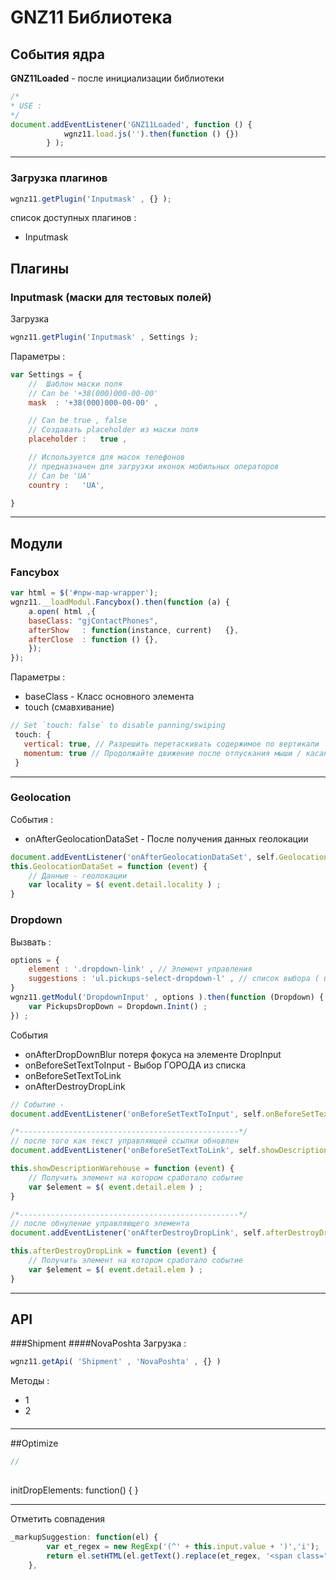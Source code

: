 # GNZ11 Библиотека 

## События ядра 
**GNZ11Loaded** - после инициализации библиотеки  
```javascript
/*
* USE : 
*/
document.addEventListener('GNZ11Loaded', function () {
            wgnz11.load.js('').then(function () {})
        } );
```
***


### Загрузка плагинов 
```javascript
wgnz11.getPlugin('Inputmask' , {} );
```
список доступных плагинов :
* Inputmask



## Плагины 
###  Inputmask (маски для тестовых полей)
Загрузка 
```javascript
wgnz11.getPlugin('Inputmask' , Settings );
```
Параметры : 
```javascript
var Settings = {
    //  Шаблон маски поля
    // Can be '+38(000)000-00-00'   
    mask  : '+38(000)000-00-00' ,

    // Can be true , false
    // Создавать placeholder из маски поля
    placeholder :   true ,   

    // Используется для масок телефонов 
    // предназначен для загрузки иконок мобильных операторов
    // Can be 'UA'
    country :   'UA',

} 
```
***
## Модули
### Fancybox
```javascript
var html = $('#npw-map-wrapper');
wgnz11.__loadModul.Fancybox().then(function (a) {
    a.open( html ,{
    baseClass: "gjContactPhones",
    afterShow   : function(instance, current)   {},
    afterClose  : function () {},
    });
});
```
Параметры : 
* baseClass - Класс основного элемента 
* touch  (смавхивание)
 ```javascript
// Set `touch: false` to disable panning/swiping
  touch: {
    vertical: true, // Разрешить перетаскивать содержимое по вертикали
    momentum: true // Продолжайте движение после отпускания мыши / касания при панорамировании
  }
```
***
 
### Geolocation
События : 
* onAfterGeolocationDataSet - После получения данных геолокации
```javascript
document.addEventListener('onAfterGeolocationDataSet', self.GeolocationDataSet , false);
this.GeolocationDataSet = function (event) {
    // Данные - геолокации 
    var locality = $( event.detail.locality ) ;
}
```
### Dropdown
Вызвать : 
```javascript
options = {
    element : '.dropdown-link' , // Элемент управления
    suggestions : 'ul.pickups-select-dropdown-l' , // список выбора ( ul.suggestions )
}
wgnz11.getModul('DropdownInput' , options ).then(function (Dropdown) {
    var PickupsDropDown = Dropdown.Inint() ;
}) ;
```
События
* onAfterDropDownBlur потеря фокуса на элементе DropInput
* onBeforeSetTextToInput - Выбор ГОРОДА из списка
* onBeforeSetTextToLink
* onAfterDestroyDropLink
```javascript
// Событие - 
document.addEventListener('onBeforeSetTextToInput', self.onBeforeSetTextToInput , false);

/*-------------------------------------------------*/
// после того как текст управляющей ссылки обновлен
document.addEventListener('onBeforeSetTextToLink', self.showDescriptionWarehouse , false);

this.showDescriptionWarehouse = function (event) {
    // Получить элемент на котором сработало событие
    var $element = $( event.detail.elem ) ;
}

/*-------------------------------------------------*/
// после обнуление управляющего элемента
document.addEventListener('onAfterDestroyDropLink', self.afterDestroyDropLink , false);

this.afterDestroyDropLink = function (event) {
    // Получить элемент на котором сработало событие
    var $element = $( event.detail.elem ) ;
}


```





***

## API 
###Shipment
####NovaPoshta
Загрузка :
```javascript
wgnz11.getApi( 'Shipment' , 'NovaPoshta' , {} )
```
Методы : 
* 1
* 2
####


***

##Optimize
```javascript
//
```
##


initDropElements: function() { }
*****

Отметить совпадения
```javascript
_markupSuggestion: function(el) {
        var et_regex = new RegExp('(^' + this.input.value + ')','i');
        return el.setHTML(el.getText().replace(et_regex, '<span class="queriedValue">$1</span>'))
    },
```
